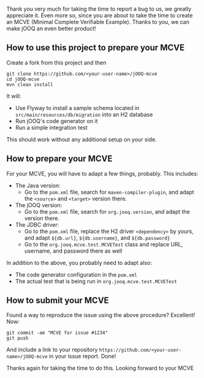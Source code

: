 Thank you very much for taking the time to report a bug to us, we greatly
appreciate it. Even more so, since you are about to take the time to create an
MCVE (Minimal Complete Verifiable Example). Thanks to you, we can make jOOQ an
even better product!

## How to use this project to prepare your MCVE

Create a fork from this project and then

```
git clone https://github.com/<your-user-name>/jOOQ-mcve
cd jOOQ-mcve
mvn clean install
```

It will:

- Use Flyway to install a sample schema located in `src/main/resources/db/migration` into an H2 database
- Run jOOQ's code generator on it
- Run a simple integration test

This should work without any additional setup on your side.

## How to prepare your MCVE

For your MCVE, you will have to adapt a few things, probably. This includes:

- The Java version: 
  - Go to the `pom.xml` file, search for `maven-compiler-plugin`, and adapt the `<source>` and `<target>` version there.
- The jOOQ version: 
  - Go to the `pom.xml` file, search for `org.jooq.version`, and adapt the version there.
- The JDBC driver: 
  - Go to the `pom.xml` file, replace the H2 driver `<dependency>` by yours, and adapt `${db.url}`, `${db.username}`, and `${db.password}`
  - Go to the `org.jooq.mcve.test.MCVETest` class and replace URL, username, and password there as well
  
In addition to the above, you probably need to adapt also:

- The code generator configuration in the `pom.xml`
- The actual test that is being run in `org.jooq.mcve.test.MCVETest`

## How to submit your MCVE

Found a way to reproduce the issue using the above procedure? Excellent! Now:

```
git commit -am "MCVE for issue #1234"
git push
```

And include a link to your repository `https://github.com/<your-user-name>/jOOQ-mcve` in your issue report. Done!

Thanks again for taking the time to do this. Looking forward to your MCVE